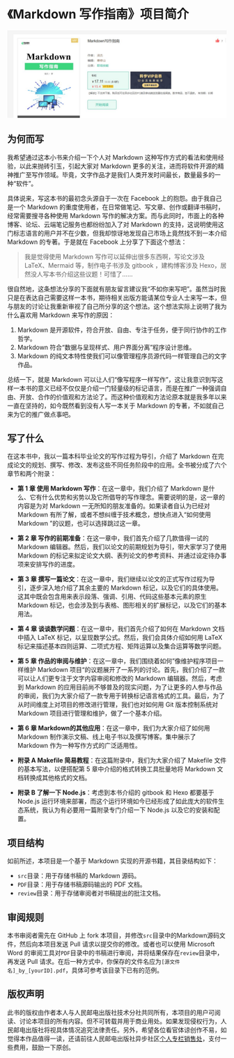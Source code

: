 # 《Markdown 写作指南》项目简介

![《Markdown 写作指南》封面图](src/img/0-0.jpg)

## 为何而写

我希望通过这本小书来介绍一下个人对 Markdown 这种写作方式的看法和使用经验，以此来抛砖引玉，引起大家对 Markdown 更多的关注，进而将软件开源的精神推广至写作领域。毕竟，文字作品才是我们人类开发时间最长，数量最多的一种“软件”。

具体说来，写这本书的最初念头源自于一次在 Facebook 上的抱怨。由于我自己是一个 Markdown 的重度使用者，在日常做笔记、写文章、创作或翻译书稿时，经常需要搜寻各种使用 Markdown 写作的解决方案。而与此同时，市面上的各种博客、论坛、云端笔记服务也都纷纷加入了对 Markdown 的支持，这说明使用这门标志语言的用户并不在少数，但我却惊讶地发现自己市场上竟然找不到一本介绍 Markdown 的专著。于是就在 Facebook 上分享了下面这个想法：

> 我是觉得使用 Markdown 写作可以延伸出很多东西啊，写论文涉及 LaTeX、Mermaid 等，制作电子书涉及 gitbook ，建构博客涉及 Hexo，居然没人写本书介绍这些议题！可惜了……

很自然地，这条想法分享的下面就有朋友留言建议我“不如你来写吧”。虽然当时我只是在表达自己需要这样一本书，期待相关出版方能请某位专业人士来写一本，但与朋友的讨论让我重新审视了自己所分享的这个想法。这个想法实际上说明了我为什么喜欢用 Markdown 来写作的原因：

1. Markdown 是开源软件，符合开放、自由、专注于任务，便于同行协作的工作哲学。
2. Markdown 符合“数据与呈现样式、用户界面分离”程序设计思维。
3. Markdown 的纯文本特性使我们可以像管理程序员源代码一样管理自己的文字作品。

总结一下，就是 Markdown 可以让人们“像写程序一样写作”，这让我意识到写这样一本书的意义已经不仅仅是介绍一门轻量级的标记语言，而是在推广一种强调自由、开放、合作的价值观和方法论了。而这种价值观和方法论原本就是我多年以来一直在坚持的，如今既然看到没有人写一本关于 Markdown 的专著，不如就自己来为它的推广做点事吧。

## 写了什么

在这本书中，我以一篇本科毕业论文的写作过程为导引，介绍了 Markdown 在完成论文的规划、撰写、修改、发布这些不同任务阶段中的应用。全书被分成了六个章节和两个附录：

- **第 1 章 使用 Markdown 写作**：在这一章中，我们介绍了 Markdown 是什么、它有什么优势和劣势以及它所倡导的写作理念。需要说明的是，这一章的内容是为对 Markdown 一无所知的朋友准备的。如果读者自认为已经对 Markdown 有所了解，或者不想纠缠于技术概念，想快点进入“如何使用 Markdown ”的议题，也可以选择跳过这一章。

- **第 2 章 写作的前期准备**：在这一章中，我们首先介绍了几款值得一试的 Markdown 编辑器。然后，我们以论文的前期规划为导引，带大家学习了使用 Markdown 的标记来拟定论文大纲、表列论文的参考资料、并通过设定待办事项来安排写作的进度。

- **第 3 章 撰写一篇论文**：在这一章中，我们继续以论文的正式写作过程为导引，逐步深入地介绍了其余主要的 Markdown 标记，以及它们的具体使用。这其中既会包含用来表示段落、强调、引用、代码这些基本元素的原生 Markdown 标记，也会涉及到与表格、图形相关的扩展标记，以及它们的基本用法。

- **第 4 章 谈谈数学问题**：在这一章中，我们首先介绍了如何在 Markdown 文档中插入 LaTeX 标记，以呈现数学公式。然后，我们会具体介绍如何用 LaTeX 标记来描述基本四则运算、二项式方程、矩阵运算以及集合运算等数学问题。

- **第 5 章 作品的审阅与维护**：在这一章中，我们围绕着如何”像维护程序项目一样维护 Markdown 项目“的议题展开了一系列的讨论。首先，我们介绍了一款可以让人们更专注于文字内容审阅和修改的 Markdown 编辑器。然后，考虑到 Markdown 的应用目前尚不够普及的现实问题，为了让更多的人参与作品的审阅，我们为大家介绍了一款专用于转换标记语言格式的工具。最后，为了从时间维度上对项目的修改进行管理，我们也对如何用 Git 版本控制系统对 Markdown 项目进行管理和维护，做了一个基本介绍。

- **第 6 章 Markdown的其他应用**：在这一章中，我们为大家介绍了如何用 Markdown 制作演示文稿、线上电子书以及撰写博客。集中展示了 Markdown 作为一种写作方式的广泛适用性。

- **附录 A Makefile 简易教程**：在这篇附录中，我们为大家介绍了 Makefile 文件的基本写法，以便搭配第 5 章中介绍的格式转换工具批量地将 Markdown 文档转换成其他格式的文档。

- **附录 B 了解一下 Node.js**：考虑到本书介绍的 gitbook 和 Hexo 都要基于 Node.js 运行环境来部署，而这个运行环境如今已经形成了如此庞大的软件生态系统，我认为有必要用一篇附录专门介绍一下 Node.js 以及它的安装和配置。

## 项目结构

如前所述，本项目是一个基于 Markdown 实现的开源书籍，其目录结构如下：

- `src`目录：用于存储书稿的 Markdown 源码。
- `PDF`目录：用于存储书稿源码输出的 PDF 文档。
- `review`目录：用于存储审阅者对书稿提出的批注文档。

## 审阅规则

本书审阅者需先在 GitHub 上 fork 本项目，并修改`src`目录中的Markdown源码文件，然后向本项目发送 Pull 请求以提交你的修改。或者也可以使用 Microsoft Word 的审阅工具对`PDF`目录中的书稿进行审阅，并将结果保存在`review`目录中，再发送 Pull 请求。在后一种方式中，你保存的文件名应为`[源文件名]_by_[yourID].pdf`，具体可参考该目录下已有的范例。

## 版权声明

此书的版权由作者本人与人民邮电出版社技术分社共同所有，本项目的用户可阅读、讨论本项目的所有内容。但不可转载并用于商业用处。如果发现侵权行为，人民邮电出版社将视具体情况追究法律责任。另外，希望各位看官体谅创作不易，如觉得本作品值得一读，还请前往人民邮电出版社异步社区[个人专栏销售处](https://www.epubit.com/columnDetails?id=CL6c695f34d7aec)，支付一些费用，鼓励一下原创。
